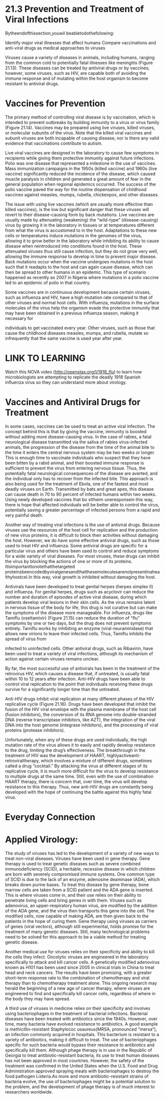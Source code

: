 # 21.3 Prevention and Treatment of Viral Infections

Bytheendofthissection,youwil beabletodothefolowing:

Identify major viral illnesses that affect humans Compare vaccinations and anti-viral drugs as medical approaches to viruses

Viruses cause a variety of diseases in animals, including humans, ranging from the common cold to potentially fatal illnesses like meningitis (Figure 21.13). These diseases can be treated by antiviral drugs or by vaccines; however, some viruses, such as HIV, are capable both of avoiding the immune response and of mutating within the host organism to become resistant to antiviral drugs.

# Vaccines for Prevention

The primary method of controlling viral disease is by vaccination, which is intended to prevent outbreaks by building immunity to a virus or virus family (Figure 21.14). Vaccines may be prepared using live viruses, killed viruses, or molecular subunits of the virus. Note that the killed viral vaccines and subunit viruses are both incapable of causing disease, nor is there any valid evidence that vaccinations contribute to autism.

Live viral vaccines are designed in the laboratory to cause few symptoms in recipients while giving them protective immunity against future infections. Polio was one disease that represented a milestone in the use of vaccines. Mass immunization campaigns in the 1950s (killed vaccine) and 1960s (live vaccine) significantly reduced the incidence of the disease, which caused muscle paralysis in children and generated a great amount of fear in the general population when regional epidemics occurred. The success of the polio vaccine paved the way for the routine dispensation of childhood vaccines against measles, mumps, rubella, chickenpox, and other diseases.

The issue with using live vaccines (which are usually more effective than killed vaccines), is the low but significant danger that these viruses will revert to their disease-causing form by back mutations. Live vaccines are usually made by attenuating (weakening) the “wild-type” (disease-causing) virus by growing it in the laboratory in tissues or at temperatures different from what the virus is accustomed to in the host. Adaptations to these new cells or temperatures induce mutations in the genomes of the virus, allowing it to grow better in the laboratory while inhibiting its ability to cause disease when reintroduced into conditions found in the host. These attenuated viruses thus still cause infection, but they do not grow very well, allowing the immune response to develop in time to prevent major disease. Back mutations occur when the vaccine undergoes mutations in the host such that it readapts to the host and can again cause disease, which can then be spread to other humans in an epidemic. This type of scenario happened as recently as 2007 in Nigeria where mutations in a polio vaccine led to an epidemic of polio in that country.

Some vaccines are in continuous development because certain viruses, such as influenza and HIV, have a high mutation rate compared to that of other viruses and normal host cells. With influenza, mutations in the surface molecules of the virus help the organism evade the protective immunity that may have been obtained in a previous influenza season, making it necessary for

individuals to get vaccinated every year. Other viruses, such as those that cause the childhood diseases measles, mumps, and rubella, mutate so infrequently that the same vaccine is used year after year.

# LINK TO LEARNING

Watch this NOVA video (http://openstax.org/l/1918_flu) to learn how microbiologists are attempting to replicate the deadly 1918 Spanish influenza virus so they can understand more about virology.

# Vaccines and Antiviral Drugs for Treatment

In some cases, vaccines can be used to treat an active viral infection. The concept behind this is that by giving the vaccine, immunity is boosted without adding more disease-causing virus. In the case of rabies, a fatal neurological disease transmitted via the saliva of rabies virus-infected animals, the progression of the disease from the time of the animal bite to the time it enters the central nervous system may be two weeks or longer. This is enough time to vaccinate individuals who suspect that they have been bitten by a rabid animal, and their boosted immune response is sufficient to prevent the virus from entering nervous tissue. Thus, the potentially fatal neurological consequences of the disease are averted, and the individual only has to recover from the infected bite. This approach is also being used for the treatment of Ebola, one of the fastest and most deadly viruses on Earth. Transmitted by bats and great apes, this disease can cause death in 70 to 90 percent of infected humans within two weeks. Using newly developed vaccines that bo sttheim uneresponsein this way, there is hope that affected individuals will be better able to control the virus, potentially saving a greater percentage of infected persons from a rapid and very painful death.

Another way of treating viral infections is the use of antiviral drugs. Because viruses use the resources of the host cell for replication and the production of new virus proteins, it is difficult to block their activities without damaging the host. However, we do have some effective antiviral drugs, such as those used to treat HIV and influenza. Some antiviral drugs are specific for a particular virus and others have been used to control and reduce symptoms for a wide variety of viral diseases. For most viruses, these drugs can inhibit the virus by blocking the actions of one or more of its proteins. Itisimportanttonotethatthetargeted proteinsbeencodedbyviralgenesandthatthesemoleculesarenotpresentinahealthyhostcel.In this way, viral growth is inhibited without damaging the host.

Antivirals have been developed to treat genital herpes (herpes simplex II) and influenza. For genital herpes, drugs such as acyclovir can reduce the number and duration of episodes of active viral disease, during which patients develop viral lesions in their skin cells. As the virus remains latent in nervous tissue of the body for life, this drug is not curative but can make the symptoms of the disease more manageable. For influenza, drugs like Tamiflu (oseltamivir) (Figure 21.15) can reduce the duration of “flu” symptoms by one or two days, but the drug does not prevent symptoms entirely. Tamiflu works by inhibiting an enzyme (viral neuraminidase) that allows new virions to leave their infected cells. Thus, Tamiflu inhibits the spread of virus from

infected to uninfected cells. Other antiviral drugs, such as Ribavirin, have been used to treat a variety of viral infections, although its mechanism of action against certain viruses remains unclear.

By far, the most successful use of antivirals has been in the treatment of the retrovirus HIV, which causes a disease that, if untreated, is usually fatal within 10 to 12 years after infection. Anti-HIV drugs have been able to control viral replication to the point that individuals receiving these drugs survive for a significantly longer time than the untreated.

Anti-HIV drugs inhibit viral replication at many different phases of the HIV replicative cycle (Figure 21.16). Drugs have been developed that inhibit the fusion of the HIV viral envelope with the plasma membrane of the host cell (fusion inhibitors), the conversion of its RNA genome into double-stranded DNA (reverse transcriptase inhibitors, like AZT), the integration of the viral DNA into the host genome (integrase inhibitors), and the processing of viral proteins (protease inhibitors).

Unfortunately, when any of these drugs are used individually, the high mutation rate of the virus allows it to easily and rapidly develop resistance to the drug, limiting the drug’s effectiveness. The breakthrough in the treatment of HIV was the development of HAART, highlyactiveanti-retroviraltherapy, which involves a mixture of different drugs, sometimes called a drug “cocktail.” By attacking the virus at different stages of its replicative cycle, it is much more difficult for the virus to develop resistance to multiple drugs at the same time. Still, even with the use of combination HAART therapy, there is concern that, over time, the virus will develop resistance to this therapy. Thus, new anti-HIV drugs are constantly being developed with the hope of continuing the battle against this highly fatal virus.

# Everyday Connection

# Applied Virology:

The study of viruses has led to the development of a variety of new ways to treat non-viral diseases. Viruses have been used in gene therapy. Gene therapy is used to treat genetic diseases such as severe combined immunodeficiency (SCID), a heritable, recessive disease in which children are born with severely compromised immune systems. One common type of SCID is due to the lack of an enzyme, adenosine deaminase (ADA), which breaks down purine bases. To treat this disease by gene therapy, bone marrow cells are taken from a SCID patient and the ADA gene is inserted. This is where viruses come in, and their use relies on their ability to penetrate living cells and bring genes in with them. Viruses such as adenovirus, an upper-respiratory human virus, are modified by the addition of the ADA gene, and the virus then transports this gene into the cell. The modified cells, now capable of making ADA, are then given back to the patients in the hope of curing them. Gene therapy using viruses as carriers of genes (viral vectors), although still experimental, holds promise for the treatment of many genetic diseases. Still, many technological problems need to be solved for this approach to be a viable method for treating genetic disease.

Another medical use for viruses relies on their specificity and ability to kill the cells they infect. Oncolytic viruses are engineered in the laboratory specifically to attack and kill cancer cells. A genetically modified adenovirus known as H101 has been used since 2005 in clinical trials in China to treat head and neck cancers. The results have been promising, with a greater short-term response rate to the combination of chemotherapy and viral therapy than to chemotherapy treatment alone. This ongoing research may herald the beginning of a new age of cancer therapy, where viruses are engineered to find and specifically kill cancer cells, regardless of where in the body they may have spread.

A third use of viruses in medicine relies on their specificity and involves using bacteriophages in the treatment of bacterial infections. Bacterial diseases have been treated with antibiotics since the 1940s. However, over time, many bacteria have evolved resistance to antibiotics. A good example is methicillin-resistant Staphylococ usaureus(MRSA, pronounced “mersa”), an infection commonly acquired in hospitals. This bacterium is resistant to a variety of antibiotics, making it difficult to treat. The use of bacteriophages specific for such bacteria would bypass their resistance to antibiotics and specifically kill them. Although phage therapy is in use in the Republic of Georgia to treat antibiotic-resistant bacteria, its use to treat human diseases has not been approved in most countries. However, the safety of the treatment was confirmed in the United States when the U.S. Food and Drug Administration approved spraying meats with bacteriophages to destroy the food pathogen Listeria.As more and more antibiotic-resistant strains of bacteria evolve, the use of bacteriophages might be a potential solution to the problem, and the development of phage therapy is of much interest to researchers worldwide.